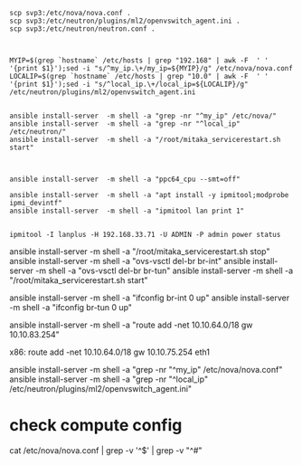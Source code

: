 ``` shell
scp svp3:/etc/nova/nova.conf .
scp svp3:/etc/neutron/plugins/ml2/openvswitch_agent.ini .
scp svp3:/etc/neutron/neutron.conf .



MYIP=$(grep `hostname` /etc/hosts | grep "192.168" | awk -F  ' ' '{print $1}');sed -i "s/^my_ip.\+/my_ip=${MYIP}/g" /etc/nova/nova.conf
LOCALIP=$(grep `hostname` /etc/hosts | grep "10.0" | awk -F  ' ' '{print $1}');sed -i "s/^local_ip.\+/local_ip=${LOCALIP}/g" /etc/neutron/plugins/ml2/openvswitch_agent.ini


ansible install-server  -m shell -a "grep -nr "^my_ip" /etc/nova/"
ansible install-server  -m shell -a "grep -nr "^local_ip" /etc/neutron/"
ansible install-server  -m shell -a "/root/mitaka_servicerestart.sh start"



ansible install-server  -m shell -a "ppc64_cpu --smt=off"

ansible install-server  -m shell -a "apt install -y ipmitool;modprobe ipmi_devintf"
ansible install-server  -m shell -a "ipmitool lan print 1"


ipmitool -I lanplus -H 192.168.33.71 -U ADMIN -P admin power status

```


ansible install-server  -m shell -a "/root/mitaka_servicerestart.sh stop"
ansible install-server  -m shell -a "ovs-vsctl del-br br-int"
ansible install-server  -m shell -a "ovs-vsctl del-br br-tun"
ansible install-server  -m shell -a "/root/mitaka_servicerestart.sh start"



ansible install-server  -m shell -a "ifconfig br-int 0 up"
ansible install-server  -m shell -a "ifconfig br-tun 0 up"


ansible install-server  -m shell -a "route add  -net 10.10.64.0/18 gw 10.10.83.254"


x86:
route add  -net 10.10.64.0/18 gw 10.10.75.254  eth1




ansible install-server  -m shell -a "grep -nr "^my_ip" /etc/nova/nova.conf"
ansible install-server  -m shell -a "grep  -nr "^local_ip" /etc/neutron/plugins/ml2/openvswitch_agent.ini"

# check compute config
cat /etc/nova/nova.conf  | grep -v '^$'  | grep -v "^#"
